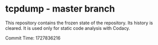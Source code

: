 # tcpdump - master branch

This repository contains the frozen state of the repository.
Its history is cleared. It is used only for static code
analysis with Codacy.

Commit Time: 1727836216